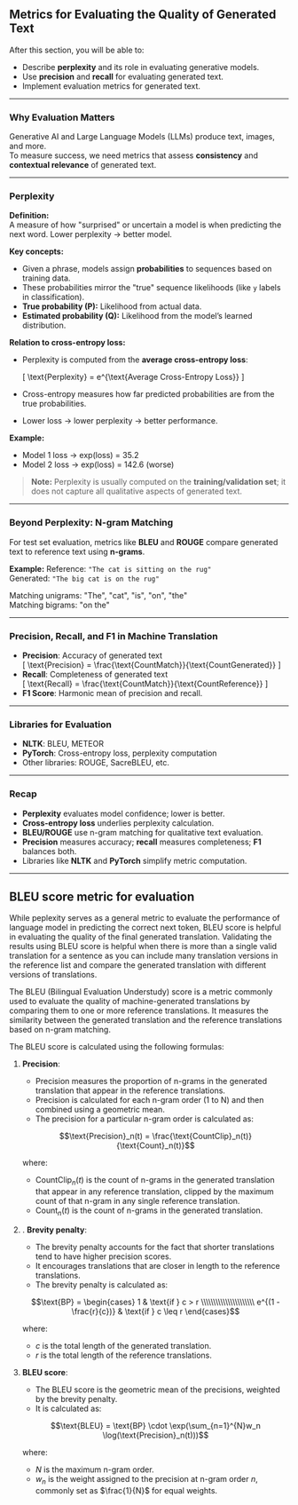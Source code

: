 

## Metrics for Evaluating the Quality of Generated Text

After this section, you will be able to:
- Describe **perplexity** and its role in evaluating generative models.
- Use **precision** and **recall** for evaluating generated text.
- Implement evaluation metrics for generated text.

---

### Why Evaluation Matters
Generative AI and Large Language Models (LLMs) produce text, images, and more.  
To measure success, we need metrics that assess **consistency** and **contextual relevance** of generated text.

---

### Perplexity
**Definition:**  
A measure of how "surprised" or uncertain a model is when predicting the next word. Lower perplexity → better model.

**Key concepts:**
- Given a phrase, models assign **probabilities** to sequences based on training data.
- These probabilities mirror the "true" sequence likelihoods (like `y` labels in classification).
- **True probability (P):** Likelihood from actual data.
- **Estimated probability (Q):** Likelihood from the model’s learned distribution.

**Relation to cross-entropy loss:**
- Perplexity is computed from the **average cross-entropy loss**:
  
  \[
  \text{Perplexity} = e^{\text{Average Cross-Entropy Loss}}
  \]
- Cross-entropy measures how far predicted probabilities are from the true probabilities.
- Lower loss → lower perplexity → better performance.

**Example:**
- Model 1 loss → exp(loss) = 35.2  
- Model 2 loss → exp(loss) = 142.6 (worse)

> **Note:** Perplexity is usually computed on the **training/validation set**; it does not capture all qualitative aspects of generated text.

---

### Beyond Perplexity: N-gram Matching
For test set evaluation, metrics like **BLEU** and **ROUGE** compare generated text to reference text using **n-grams**.

**Example:**
Reference: `"The cat is sitting on the rug"`  
Generated: `"The big cat is on the rug"`

Matching unigrams: "The", "cat", "is", "on", "the"  
Matching bigrams: "on the"  

---

### Precision, Recall, and F1 in Machine Translation
- **Precision**: Accuracy of generated text  
  \[
  \text{Precision} = \frac{\text{CountMatch}}{\text{CountGenerated}}
  \]
- **Recall**: Completeness of generated text  
  \[
  \text{Recall} = \frac{\text{CountMatch}}{\text{CountReference}}
  \]
- **F1 Score**: Harmonic mean of precision and recall.

---

### Libraries for Evaluation
- **NLTK**: BLEU, METEOR  
- **PyTorch**: Cross-entropy loss, perplexity computation
- Other libraries: ROUGE, SacreBLEU, etc.

---

### Recap

- **Perplexity** evaluates model confidence; lower is better.  
- **Cross-entropy loss** underlies perplexity calculation.  
- **BLEU/ROUGE** use n-gram matching for qualitative text evaluation.  
- **Precision** measures accuracy; **recall** measures completeness; **F1** balances both.  
- Libraries like **NLTK** and **PyTorch** simplify metric computation.

---

## BLEU score metric for evaluation
While peplexity serves as a general metric to evaluate the performance of language model in predicting the correct next token, BLEU score is helpful in evaluating the quality of the final generated translation.
Validating the results using BLEU score is helpful when there is more than a single valid translation for a sentence as you can include many translation versions in the reference list and compare the generated translation with different versions of translations.

The BLEU (Bilingual Evaluation Understudy) score is a metric commonly used to evaluate the quality of machine-generated translations by comparing them to one or more reference translations. It measures the similarity between the generated translation and the reference translations based on n-gram matching.

The BLEU score is calculated using the following formulas:

1. **Precision**:
    - Precision measures the proportion of n-grams in the generated translation that appear in the reference translations.
    - Precision is calculated for each n-gram order (1 to N) and then combined using a geometric mean.
    - The precision for a particular n-gram order is calculated as:
   
    $$\text{Precision}_n(t) = \frac{\text{CountClip}_n(t)}{\text{Count}_n(t)}$$
    
    where:

      - $\text{CountClip}_n(t)$ is the count of n-grams in the generated translation that appear in any reference translation, clipped by the maximum count of that n-gram in any single reference translation.
      - $\text{Count}_n(t)$ is the count of n-grams in the generated translation.

2. . **Brevity penalty**:
    - The brevity penalty accounts for the fact that shorter translations tend to have higher precision scores.
    - It encourages translations that are closer in length to the reference translations.
    - The brevity penalty is calculated as:
   
    $$\text{BP} = \begin{cases} 1 & \text{if } c > r \\\\\\\\\\\\\\\\\\\\\\ e^{(1 - \frac{r}{c})} & \text{if } c \leq r \end{cases}$$
    
    where:

      - $c$ is the total length of the generated translation.
      - $r$ is the total length of the reference translations.

3. **BLEU score**:
    - The BLEU score is the geometric mean of the precisions, weighted by the brevity penalty.
    - It is calculated as:
    
    $$\text{BLEU} = \text{BP} \cdot \exp(\sum_{n=1}^{N}w_n \log(\text{Precision}_n(t)))$$
    
    where:

      - $N$ is the maximum n-gram order.
      - $w_n$ is the weight assigned to the precision at n-gram order $n$, commonly set as $\frac{1}{N}$ for equal weights.